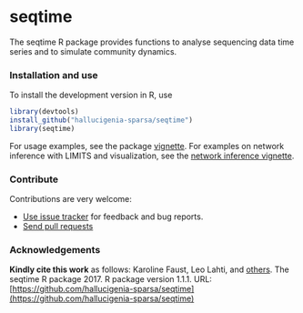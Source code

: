 # seqtime

The seqtime R package provides functions to analyse sequencing data time series and to simulate community dynamics.


### Installation and use

To install the development version in R, use

```r
library(devtools)  
install_github("hallucigenia-sparsa/seqtime")  
library(seqtime)  
```

For usage examples, see the package [vignette](vignettes/seqtime_tour.md).
For examples on network inference with LIMITS and visualization, see the [network inference vignette](vignettes/network_inference.md).

### Contribute

Contributions are very welcome:

  * [Use issue tracker](https://github.com/hallucigenia-sparsa/seqtime/issues) for feedback and bug reports.
  * [Send pull requests](https://github.com/hallucigenia-sparsa/seqtime/)


### Acknowledgements

**Kindly cite this work** as follows: Karoline Faust, Leo Lahti, and [others](https://github.com/hallucigenia-sparsa/seqtime/graphs/contributors). The seqtime R package 2017. R package version 1.1.1. URL: [https://github.com/hallucigenia-sparsa/seqtime](https://github.com/hallucigenia-sparsa/seqtime)







